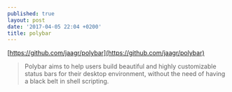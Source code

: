 ```yaml
---
published: true
layout: post
date: '2017-04-05 22:04 +0200'
title: polybar
---
```

[https://github.com/jaagr/polybar](https://github.com/jaagr/polybar)

> Polybar aims to help users build beautiful and highly customizable status bars for their desktop environment, without the need of having a black belt in shell scripting. 

